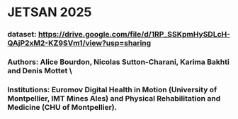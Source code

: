 # JETSAN 2025

### dataset: https://drive.google.com/file/d/1RP_SSKpmHySDLcH-QAjP2xM2-KZ9SVm1/view?usp=sharing

### Authors: Alice Bourdon, Nicolas Sutton-Charani, Karima Bakhti and Denis Mottet \\

### Institutions: Euromov Digital Health in Motion (University of Montpellier, IMT Mines Ales) and Physical Rehabilitation and Medicine (CHU of Montpellier).


